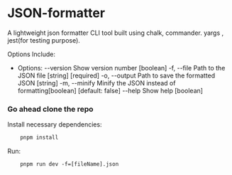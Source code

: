 # JSON-formatter

A lightweight json formatter CLI tool built using chalk, commander. yargs , jest(for testing purpose).

Options Include:

- Options:
      --version  Show version number                                   [boolean]
  -f, --file     Path to the JSON file                       [string] [required]
  -o, --output   Path to save the formatted JSON                        [string]
  -m, --minify   Minify the JSON instead of formatting[boolean] [default: false]
      --help     Show help                                             [boolean]


### Go ahead clone the repo

Install necessary dependencies:
```javaScript
    pnpm install
```
Run: 
```node
    pnpm run dev -f=[fileName].json
```

